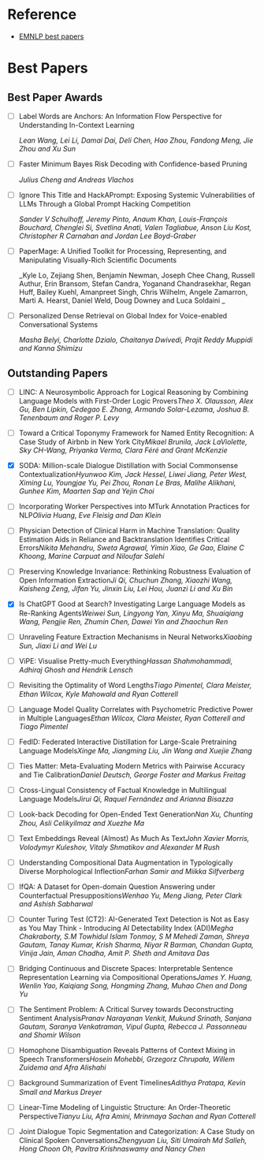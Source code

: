 # Reference

- [EMNLP best papers](https://2023.emnlp.org/program/best_papers/)


# **Best Papers**

## **Best Paper Awards**

- [ ]  Label Words are Anchors: An Information Flow Perspective for Understanding In-Context Learning
    
    *Lean Wang, Lei Li, Damai Dai, Deli Chen, Hao Zhou, Fandong Meng, Jie Zhou and Xu Sun*
    
- [ ]  Faster Minimum Bayes Risk Decoding with Confidence-based Pruning
    
    *Julius Cheng and Andreas Vlachos*
    
- [ ]  Ignore This Title and HackAPrompt: Exposing Systemic Vulnerabilities of LLMs Through a Global Prompt Hacking Competition
    
    *Sander V Schulhoff, Jeremy Pinto, Anaum Khan, Louis-François Bouchard, Chenglei Si, Svetlina Anati, Valen Tagliabue, Anson Liu Kost, Christopher R Carnahan and Jordan Lee Boyd-Graber*
    
- [ ]  PaperMage: A Unified Toolkit for Processing, Representing, and Manipulating Visually-Rich Scientific Documents
    
    _Kyle Lo, Zejiang Shen, Benjamin Newman, Joseph Chee Chang, Russell Authur, Erin Bransom, Stefan Candra, Yoganand Chandrasekhar, Regan Huff, Bailey Kuehl, Amanpreet Singh, Chris Wilhelm, Angele Zamarron, Marti A. Hearst, Daniel Weld, Doug Downey and Luca Soldaini _
    
- [ ]  Personalized Dense Retrieval on Global Index for Voice-enabled Conversational Systems
    
    *Masha Belyi, Charlotte Dzialo, Chaitanya Dwivedi, Prajit Reddy Muppidi and Kanna Shimizu*
    

## **Outstanding Papers**

- [ ]  LINC: A Neurosymbolic Approach for Logical Reasoning by Combining Language Models with First-Order Logic Provers*Theo X. Olausson, Alex Gu, Ben Lipkin, Cedegao E. Zhang, Armando Solar-Lezama, Joshua B. Tenenbaum and Roger P. Levy*
- [ ]  Toward a Critical Toponymy Framework for Named Entity Recognition: A Case Study of Airbnb in New York City*Mikael Brunila, Jack LaViolette, Sky CH-Wang, Priyanka Verma, Clara Féré and Grant McKenzie*
- [x]  SODA: Million-scale Dialogue Distillation with Social Commonsense Contextualization*Hyunwoo Kim, Jack Hessel, Liwei Jiang, Peter West, Ximing Lu, Youngjae Yu, Pei Zhou, Ronan Le Bras, Malihe Alikhani, Gunhee Kim, Maarten Sap and Yejin Choi*
- [ ]  Incorporating Worker Perspectives into MTurk Annotation Practices for NLP*Olivia Huang, Eve Fleisig and Dan Klein*
- [ ]  Physician Detection of Clinical Harm in Machine Translation: Quality Estimation Aids in Reliance and Backtranslation Identifies Critical Errors*Nikita Mehandru, Sweta Agrawal, Yimin Xiao, Ge Gao, Elaine C Khoong, Marine Carpuat and Niloufar Salehi*
- [ ]  Preserving Knowledge Invariance: Rethinking Robustness Evaluation of Open Information Extraction*Ji Qi, Chuchun Zhang, Xiaozhi Wang, Kaisheng Zeng, Jifan Yu, Jinxin Liu, Lei Hou, Juanzi Li and Xu Bin*
- [x]  Is ChatGPT Good at Search? Investigating Large Language Models as Re-Ranking Agents*Weiwei Sun, Lingyong Yan, Xinyu Ma, Shuaiqiang Wang, Pengjie Ren, Zhumin Chen, Dawei Yin and Zhaochun Ren*
- [ ]  Unraveling Feature Extraction Mechanisms in Neural Networks*Xiaobing Sun, Jiaxi Li and Wei Lu*
- [ ]  ViPE: Visualise Pretty-much Everything*Hassan Shahmohammadi, Adhiraj Ghosh and Hendrik Lensch*
- [ ]  Revisiting the Optimality of Word Lengths*Tiago Pimentel, Clara Meister, Ethan Wilcox, Kyle Mahowald and Ryan Cotterell*
- [ ]  Language Model Quality Correlates with Psychometric Predictive Power in Multiple Languages*Ethan Wilcox, Clara Meister, Ryan Cotterell and Tiago Pimentel*
- [ ]  FedID: Federated Interactive Distillation for Large-Scale Pretraining Language Models*Xinge Ma, Jiangming Liu, Jin Wang and Xuejie Zhang*
- [ ]  Ties Matter: Meta-Evaluating Modern Metrics with Pairwise Accuracy and Tie Calibration*Daniel Deutsch, George Foster and Markus Freitag*
- [ ]  Cross-Lingual Consistency of Factual Knowledge in Multilingual Language Models*Jirui Qi, Raquel Fernández and Arianna Bisazza*
- [ ]  Look-back Decoding for Open-Ended Text Generation*Nan Xu, Chunting Zhou, Asli Celikyilmaz and Xuezhe Ma*
- [ ]  Text Embeddings Reveal (Almost) As Much As Text*John Xavier Morris, Volodymyr Kuleshov, Vitaly Shmatikov and Alexander M Rush*
- [ ]  Understanding Compositional Data Augmentation in Typologically Diverse Morphological Inflection*Farhan Samir and Miikka Silfverberg*
- [ ]  IfQA: A Dataset for Open-domain Question Answering under Counterfactual Presuppositions*Wenhao Yu, Meng Jiang, Peter Clark and Ashish Sabharwal*
- [ ]  Counter Turing Test (CT2): AI-Generated Text Detection is Not as Easy as You May Think - Introducing AI Detectability Index (ADI)*Megha Chakraborty, S.M Towhidul Islam Tonmoy, S M Mehedi Zaman, Shreya Gautam, Tanay Kumar, Krish Sharma, Niyar R Barman, Chandan Gupta, Vinija Jain, Aman Chadha, Amit P. Sheth and Amitava Das*
- [ ]  Bridging Continuous and Discrete Spaces: Interpretable Sentence Representation Learning via Compositional Operations*James Y. Huang, Wenlin Yao, Kaiqiang Song, Hongming Zhang, Muhao Chen and Dong Yu*
- [ ]  The Sentiment Problem: A Critical Survey towards Deconstructing Sentiment Analysis*Pranav Narayanan Venkit, Mukund Srinath, Sanjana Gautam, Saranya Venkatraman, Vipul Gupta, Rebecca J. Passonneau and Shomir Wilson*
- [ ]  Homophone Disambiguation Reveals Patterns of Context Mixing in Speech Transformers*Hosein Mohebbi, Grzegorz Chrupała, Willem Zuidema and Afra Alishahi*
- [ ]  Background Summarization of Event Timelines*Adithya Pratapa, Kevin Small and Markus Dreyer*
- [ ]  Linear-Time Modeling of Linguistic Structure: An Order-Theoretic Perspective*Tianyu Liu, Afra Amini, Mrinmaya Sachan and Ryan Cotterell*
- [ ]  Joint Dialogue Topic Segmentation and Categorization: A Case Study on Clinical Spoken Conversations*Zhengyuan Liu, Siti Umairah Md Salleh, Hong Choon Oh, Pavitra Krishnaswamy and Nancy Chen*

